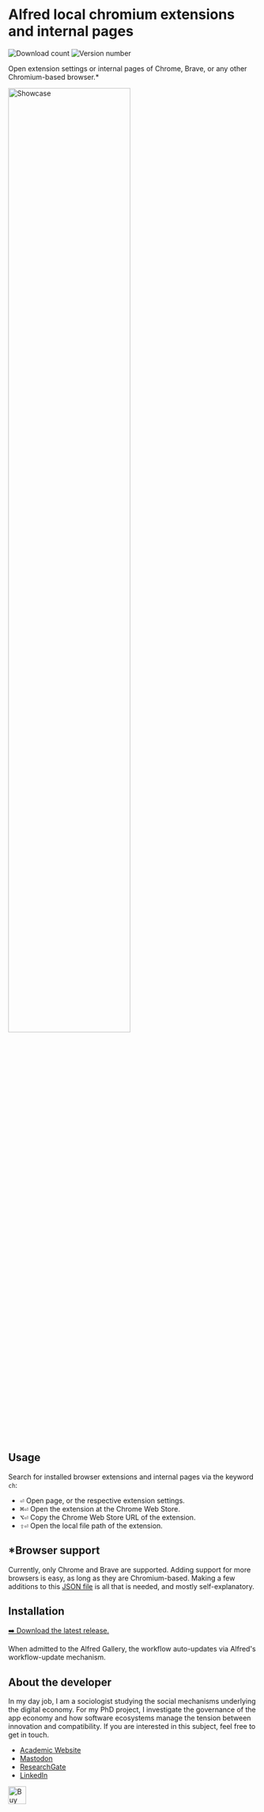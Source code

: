<!-- LTeX: enabled=false -->
# Alfred local chromium extensions and internal pages
<!-- LTeX: enabled=true -->
![Download count](https://img.shields.io/github/downloads/chrisgrieser/alfred-chromium-extensions/total?label=Total%20Downloads&style=plastic)
![Version number](https://img.shields.io/github/v/release/chrisgrieser/alfred-chromium-extensions?label=Latest%20Release&style=plastic)

Open extension settings or internal pages of Chrome, Brave, or any other
Chromium-based browser.\*

<img alt="Showcase" width=70% src="https://github.com/user-attachments/assets/bb4f10fc-f485-4aab-8352-c1af6950a1bc">

## Usage
Search for installed browser extensions and internal pages via the keyword `ch`:
- <kbd>⏎</kbd> Open page, or the respective extension settings.
- <kbd>⌘⏎</kbd> Open the extension at the Chrome Web Store.
- <kbd>⌥⏎</kbd> Copy the Chrome Web Store URL of the extension.
- <kbd>⇧⏎</kbd> Open the local file path of the extension.

## *Browser support
Currently, only Chrome and Brave are supported. Adding support for more browsers
is easy, as long as they are Chromium-based. Making a few additions to this
[JSON
file](https://github.com/chrisgrieser/alfred-chromium-extensions/blob/main/scripts/browser-vars.json)
is all that is needed, and mostly self-explanatory.

## Installation
[➡️ Download the latest release.](https://github.com/chrisgrieser/alfred-chromium-extensions/releases/latest)

When admitted to the Alfred Gallery, the workflow auto-updates via Alfred's
workflow-update mechanism.

<!-- vale Google.FirstPerson = NO -->
## About the developer
In my day job, I am a sociologist studying the social mechanisms underlying the
digital economy. For my PhD project, I investigate the governance of the app
economy and how software ecosystems manage the tension between innovation and
compatibility. If you are interested in this subject, feel free to get in touch.

- [Academic Website](https://chris-grieser.de/)
- [Mastodon](https://pkm.social/@pseudometa)
- [ResearchGate](https://www.researchgate.net/profile/Christopher-Grieser)
- [LinkedIn](https://www.linkedin.com/in/christopher-grieser-ba693b17a/)

<a href='https://ko-fi.com/Y8Y86SQ91' target='_blank'>
	<img
	height='36'
	style='border:0px;height:36px;'
	src='https://cdn.ko-fi.com/cdn/kofi1.png?v=3'
	border='0'
	alt='Buy Me a Coffee at ko-fi.com'
/></a>
